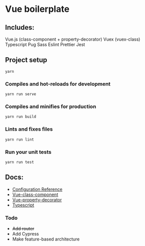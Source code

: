 # Vue boilerplate

## Includes:
Vue.js (class-component + property-decorator)
Vuex (vuex-class)
Typescript
Pug
Sass
Eslint
Prettier
Jest

## Project setup
```
yarn
```

### Compiles and hot-reloads for development
```
yarn run serve
```

### Compiles and minifies for production
```
yarn run build
```

### Lints and fixes files
```
yarn run lint
```

### Run your unit tests
```
yarn run test
```
## Docs:
  * [Configuration Reference](https://cli.vuejs.org/config/)
  * [Vue-class-component](https://github.com/vuejs/vue-class-component)
  * [Vue-property-decorator](https://github.com/kaorun343/vue-property-decorator)
  * [Typescript](https://www.typescriptlang.org/)

### Todo
  * ~~Add router~~
  * Add Cypress
  * Make feature-based architecture